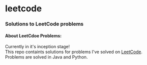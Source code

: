 # leetcode
### Solutions to LeetCode problems

#### About LeetCdoe Problems:
Currently in it's inception stage! <br/>
This repo containts solutions for problems I've solved on [LeetCode](https://www.leetcode.com). <br/>
Problems are solved in Java and Python. <br/>
